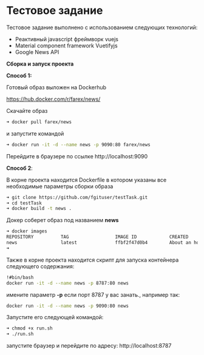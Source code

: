 # Тестовое задание 

Тестовое задание выполнено с использованием следующих технологий:
- Реактивный javascript фреймворк vuejs
- Material component framework Vuetifyjs
- Google News API

**Сборка и запуск проекта**

**Способ 1:**

Готовый образ выложен на Dockerhub

https://hub.docker.com/r/farex/news/

Скачайте образ

```bash
➜ docker pull farex/news
```
и запустите командой 
```bash
➜ docker run -it -d --name news -p 9090:80 farex/news
```
Перейдите в браузере по ссылке
 http://localhost:9090
 
**Способ 2**:


В корне проекта находится Dockerfile в котором указаны все необходимые параметры сборки образа
```bash $
➜ git clone https://github.com/fgituser/testTask.git
➜ cd testTask
➜ docker build -t news .
```
Докер соберет образ под названием **news**
```bash
➜ docker images
REPOSITORY          TAG                 IMAGE ID            CREATED             SIZE
news                latest              ffbf2f47d0b4        About an hour ago   719MB
➜  
```
Также в корне проекта находится скрипт для запуска контейнера следующего содержания:
```bash
!#bin/bash
docker run -it -d --name news -p 8787:80 news
```
имените параметр **-p** если порт 8787 у вас занать., например так:
```bash
docker run -it -d --name news -p 9090:80 news
```
Запустите его следующей командой:
```bash
➜ chmod +x run.sh
➜ ./run.sh
```
запустите браузер и перейдите по адресу:
http://localhost:8787


